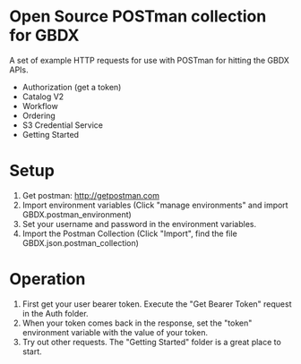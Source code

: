 # Open Source POSTman collection for GBDX

A set of example HTTP requests for use with POSTman for hitting the GBDX APIs.

* Authorization (get a token)
* Catalog V2
* Workflow
* Ordering
* S3 Credential Service
* Getting Started

# Setup

1.  Get postman:  http://getpostman.com
2.  Import environment variables (Click "manage environments" and import GBDX.postman_environment)
3.  Set your username and password in the environment variables.
4.  Import the Postman Collection (Click "Import", find the file GBDX.json.postman_collection)

# Operation

1.  First get your user bearer token.  Execute the "Get Bearer Token" request in the Auth folder.
2.  When your token comes back in the response, set the "token" environment variable with the value of your token.
3.  Try out other requests. The "Getting Started" folder is a great place to start.
